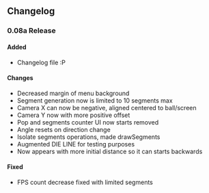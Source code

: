 ## Changelog

### 0.08a Release

#### Added
- Changelog file :P

#### Changes
- Decreased margin of menu background
- Segment generation now is limited to 10 segments max
- Camera X can now be negative, aligned centered to ball/screen
- Camera Y now with more positive offset
- Pop and segments counter UI now starts removed
- Angle resets on direction change
- Isolate segments operations, made drawSegments
- Augmented DIE LINE for testing purposes
- Now appears with more initial distance so it can starts backwards

#### Fixed
- FPS count decrease fixed with limited segments